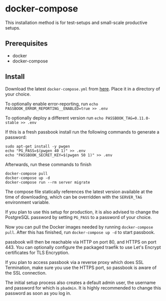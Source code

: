 # docker-compose

This installation method is for test-setups and small-scale productive setups.

## Prerequisites

-   docker
-   docker-compose

## Install

Download the latest `docker-compose.yml` from [here](https://raw.githubusercontent.com/BeryJu/passbook/master/docker-compose.yml). Place it in a directory of your choice.

To optionally enable error-reporting, run `echo PASSBOOK_ERROR_REPORTING__ENABLED=true >> .env`

To optionally deploy a different version run `echo PASSBOOK_TAG=0.11.0-stable >> .env`

If this is a fresh passbook install run the following commands to generate a password:

```
sudo apt-get install -y pwgen
echo "PG_PASS=$(pwgen 40 1)" >> .env
echo "PASSBOOK_SECRET_KEY=$(pwgen 50 1)" >> .env
```

Afterwards, run these commands to finish

```
docker-compose pull
docker-compose up -d
docker-compose run --rm server migrate
```

The compose file statically references the latest version available at the time of downloading, which can be overridden with the `SERVER_TAG` environment variable.

If you plan to use this setup for production, it is also advised to change the PostgreSQL password by setting `PG_PASS` to a password of your choice.

Now you can pull the Docker images needed by running `docker-compose pull`. After this has finished, run `docker-compose up -d` to start passbook.

passbook will then be reachable via HTTP on port 80, and HTTPS on port 443. You can optionally configure the packaged traefik to use Let's Encrypt certificates for TLS Encryption.

If you plan to access passbook via a reverse proxy which does SSL Termination, make sure you use the HTTPS port, so passbook is aware of the SSL connection.

The initial setup process also creates a default admin user, the username and password for which is `pbadmin`. It is highly recommended to change this password as soon as you log in.
